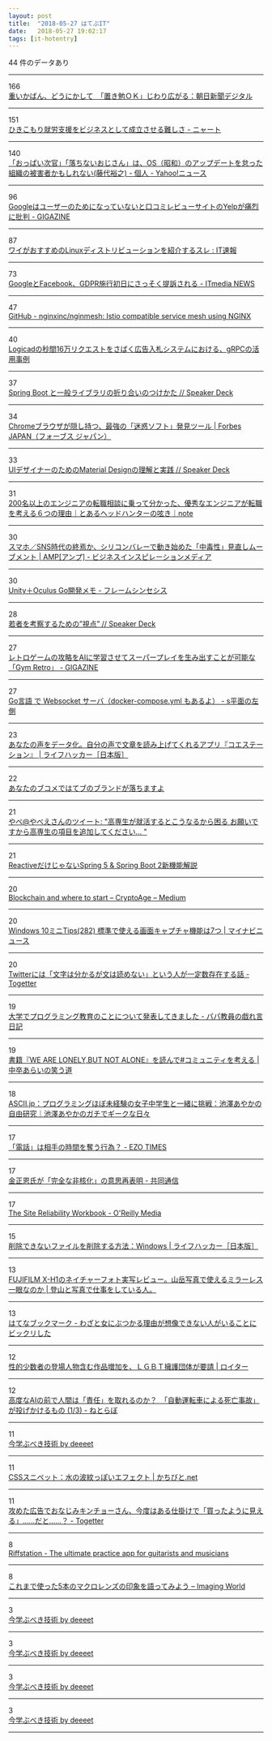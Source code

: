 ```yaml
---
layout: post
title:  "2018-05-27 はてぶIT"
date:   2018-05-27 19:02:17
tags: [it-hotentry]
---
```

44 件のデータあり

<hr><div class="row">
<div class="col-1"><span class="badge badge-pill badge-success h2">166</span></div>
<div class="col-11"><a href='https://www.asahi.com/articles/ASL5V4D15L5VUTIL00R.html' target='_blank'>重いかばん、どうにかして　「置き勉ＯＫ」じわり広がる：朝日新聞デジタル</a></div>
</div>
<hr>
<div class="row">
<div class="col-1"><span class="badge badge-pill badge-success h2">151</span></div>
<div class="col-11"><a href='http://nyaaat.hatenablog.com/entry/2018/05/26' target='_blank'>ひきこもり就労支援をビジネスとして成立させる難しさ - ニャート</a></div>
</div>
<hr>
<div class="row">
<div class="col-1"><span class="badge badge-pill badge-success h2">140</span></div>
<div class="col-11"><a href='https://news.yahoo.co.jp/byline/fujisiro/20180526-00085648/' target='_blank'>「おっぱい次官」「落ちないおじさん」は、OS（昭和）のアップデートを怠った組織の被害者かもしれない(藤代裕之) - 個人 - Yahoo!ニュース</a></div>
</div>
<hr>
<div class="row">
<div class="col-1"><span class="badge badge-pill badge-success h2">96</span></div>
<div class="col-11"><a href='https://gigazine.net/news/20180526-yelp-vs-google/' target='_blank'>Googleはユーザーのためになっていないと口コミレビューサイトのYelpが痛烈に批判 - GIGAZINE</a></div>
</div>
<hr>
<div class="row">
<div class="col-1"><span class="badge badge-pill badge-success h2">87</span></div>
<div class="col-11"><a href='http://blog.livedoor.jp/itsoku/archives/53556269.html' target='_blank'>ワイがおすすめのLinuxディストリビューションを紹介するスレ : IT速報</a></div>
</div>
<hr>
<div class="row">
<div class="col-1"><span class="badge badge-pill badge-success h2">73</span></div>
<div class="col-11"><a href='http://www.itmedia.co.jp/news/articles/1805/27/news011.html' target='_blank'>GoogleとFacebook、GDPR施行初日にさっそく提訴される - ITmedia NEWS</a></div>
</div>
<hr>
<div class="row">
<div class="col-1"><span class="badge badge-pill badge-success h2">47</span></div>
<div class="col-11"><a href='https://github.com/nginxinc/nginmesh' target='_blank'>GitHub - nginxinc/nginmesh: Istio compatible service mesh using NGINX</a></div>
</div>
<hr>
<div class="row">
<div class="col-1"><span class="badge badge-pill badge-success h2">40</span></div>
<div class="col-11"><a href='https://www.slideshare.net/hiroiso/logicad16grpc' target='_blank'>Logicadの秒間16万リクエストをさばく広告入札システムにおける、gRPCの活用事例</a></div>
</div>
<hr>
<div class="row">
<div class="col-1"><span class="badge badge-pill badge-success h2">37</span></div>
<div class="col-11"><a href='https://speakerdeck.com/saiya_moebius/spring-boot-to-ban-raiburarifalsezhe-rihe-ifalsetukekata' target='_blank'>Spring Boot と一般ライブラリの折り合いのつけかた // Speaker Deck</a></div>
</div>
<hr>
<div class="row">
<div class="col-1"><span class="badge badge-pill badge-success h2">34</span></div>
<div class="col-11"><a href='https://forbesjapan.com/articles/detail/21273' target='_blank'>Chromeブラウザが隠し持つ、最強の「迷惑ソフト」発見ツール | Forbes JAPAN（フォーブス ジャパン）</a></div>
</div>
<hr>
<div class="row">
<div class="col-1"><span class="badge badge-pill badge-success h2">33</span></div>
<div class="col-11"><a href='https://speakerdeck.com/hanhsiang/uidezainafalsetamefalsematerial-designfalseli-jie-toshi-jian' target='_blank'>UIデザイナーのためのMaterial Designの理解と実践 // Speaker Deck</a></div>
</div>
<hr>
<div class="row">
<div class="col-1"><span class="badge badge-pill badge-success h2">31</span></div>
<div class="col-11"><a href='https://note.mu/kunchan02/n/nd70239333d22' target='_blank'>200名以上のエンジニアの転職相談に乗って分かった、優秀なエンジニアが転職を考える６つの理由｜とあるヘッドハンターの呟き｜note</a></div>
</div>
<hr>
<div class="row">
<div class="col-1"><span class="badge badge-pill badge-success h2">30</span></div>
<div class="col-11"><a href='https://amp.review/2018/05/26/silicon-valley-movement/' target='_blank'>スマホ／SNS時代の終焉か、シリコンバレーで動き始めた「中毒性」見直しムーブメント | AMP[アンプ] - ビジネスインスピレーションメディア</a></div>
</div>
<hr>
<div class="row">
<div class="col-1"><span class="badge badge-pill badge-success h2">30</span></div>
<div class="col-11"><a href='https://framesynthesis.jp/tech/unity/oculusgo/' target='_blank'>Unity＋Oculus Go開発メモ - フレームシンセシス</a></div>
</div>
<hr>
<div class="row">
<div class="col-1"><span class="badge badge-pill badge-success h2">28</span></div>
<div class="col-11"><a href='https://speakerdeck.com/shioriinakatsu/ruo-zhe-wokao-cha-surutamefalse-shi-dian' target='_blank'>若者を考察するための”視点” // Speaker Deck</a></div>
</div>
<hr>
<div class="row">
<div class="col-1"><span class="badge badge-pill badge-success h2">27</span></div>
<div class="col-11"><a href='https://gigazine.net/news/20180526-gym-retro/' target='_blank'>レトロゲームの攻略をAIに学習させてスーパープレイを生み出すことが可能な「Gym Retro」 - GIGAZINE</a></div>
</div>
<hr>
<div class="row">
<div class="col-1"><span class="badge badge-pill badge-success h2">27</span></div>
<div class="col-11"><a href='http://blog.okashoi.net/entry/2018/05/26/180206' target='_blank'>Go言語 で Websocket サーバ（docker-compose.yml もあるよ） - s平面の左側</a></div>
</div>
<hr>
<div class="row">
<div class="col-1"><span class="badge badge-pill badge-success h2">23</span></div>
<div class="col-11"><a href='https://www.lifehacker.jp/2018/05/167310.html' target='_blank'>あなたの声をデータ化。自分の声で文章を読み上げてくれるアプリ『コエステーション』 | ライフハッカー［日本版］</a></div>
</div>
<hr>
<div class="row">
<div class="col-1"><span class="badge badge-pill badge-success h2">22</span></div>
<div class="col-11"><a href='https://anond.hatelabo.jp/20180524215904' target='_blank'>あなたのブコメではてブのブランドが落ちますよ</a></div>
</div>
<hr>
<div class="row">
<div class="col-1"><span class="badge badge-pill badge-success h2">21</span></div>
<div class="col-11"><a href='http://twitter.com/cubeym0520/status/1000016537971912704' target='_blank'>やべ@やべえさんのツイート: "高専生が就活するとこうなるから困る お願いですから高専生の項目を追加してください… "</a></div>
</div>
<hr>
<div class="row">
<div class="col-1"><span class="badge badge-pill badge-success h2">21</span></div>
<div class="col-11"><a href='https://www.slideshare.net/masatoshitada7/reactivespring-5-spring-boot-2' target='_blank'>ReactiveだけじゃないSpring 5 & Spring Boot 2新機能解説</a></div>
</div>
<hr>
<div class="row">
<div class="col-1"><span class="badge badge-pill badge-success h2">20</span></div>
<div class="col-11"><a href='https://medium.com/cryptoage/11d5dca1ac9' target='_blank'>Blockchain and where to start – CryptoAge – Medium</a></div>
</div>
<hr>
<div class="row">
<div class="col-1"><span class="badge badge-pill badge-success h2">20</span></div>
<div class="col-11"><a href='https://news.mynavi.jp/article/win10tips-282/' target='_blank'>Windows 10ミニTips(282) 標準で使える画面キャプチャ機能は7つ | マイナビニュース</a></div>
</div>
<hr>
<div class="row">
<div class="col-1"><span class="badge badge-pill badge-success h2">20</span></div>
<div class="col-11"><a href='https://togetter.com/li/1231290' target='_blank'>Twitterには「文字は分かるが文は読めない」という人が一定数存在する話 - Togetter</a></div>
</div>
<hr>
<div class="row">
<div class="col-1"><span class="badge badge-pill badge-success h2">19</span></div>
<div class="col-11"><a href='http://blog.edunote.jp/entry/2018/05/27/075643' target='_blank'>大学でプログラミング教育のことについて発表してきました - パパ教員の戯れ言日記</a></div>
</div>
<hr>
<div class="row">
<div class="col-1"><span class="badge badge-pill badge-success h2">19</span></div>
<div class="col-11"><a href='http://araic.net/what-community' target='_blank'>書籍『WE ARE LONELY,BUT NOT ALONE』を読んで#コミュニティを考える | 中卒あらいの笑う道</a></div>
</div>
<hr>
<div class="row">
<div class="col-1"><span class="badge badge-pill badge-success h2">18</span></div>
<div class="col-11"><a href='http://ascii.jp/elem/000/001/678/1678181/' target='_blank'>ASCII.jp：プログラミングほぼ未経験の女子中学生と一緒に挑戦：池澤あやかの自由研究｜池澤あやかのガチでギークな日々</a></div>
</div>
<hr>
<div class="row">
<div class="col-1"><span class="badge badge-pill badge-success h2">17</span></div>
<div class="col-11"><a href='http://www.heisei-zakki.com/entry/2018/05/26/212552' target='_blank'>「電話」は相手の時間を奪う行為？ - EZO TIMES</a></div>
</div>
<hr>
<div class="row">
<div class="col-1"><span class="badge badge-pill badge-success h2">17</span></div>
<div class="col-11"><a href='https://this.kiji.is/373277338055689313' target='_blank'>金正恩氏が「完全な非核化」の意思再表明 - 共同通信</a></div>
</div>
<hr>
<div class="row">
<div class="col-1"><span class="badge badge-pill badge-success h2">17</span></div>
<div class="col-11"><a href='http://shop.oreilly.com/product/0636920132448.do' target='_blank'>The Site Reliability Workbook - O'Reilly Media</a></div>
</div>
<hr>
<div class="row">
<div class="col-1"><span class="badge badge-pill badge-success h2">15</span></div>
<div class="col-11"><a href='https://www.lifehacker.jp/2018/05/how-to-delete-a-stubborn-folder-in-windows.html' target='_blank'>削除できないファイルを削除する方法：Windows | ライフハッカー［日本版］</a></div>
</div>
<hr>
<div class="row">
<div class="col-1"><span class="badge badge-pill badge-success h2">13</span></div>
<div class="col-11"><a href='https://yamasha.net/x-h1-review' target='_blank'>FUJIFILM X-H1のネイチャーフォト実写レビュー。山岳写真で使えるミラーレス一眼なのか | 登山と写真で仕事をしている人。</a></div>
</div>
<hr>
<div class="row">
<div class="col-1"><span class="badge badge-pill badge-success h2">13</span></div>
<div class="col-11"><a href='http://b.hatena.ne.jp/entry/s/anond.hatelabo.jp/20180527010025' target='_blank'>はてなブックマーク - わざと女にぶつかる理由が想像できない人がいることにビックリした</a></div>
</div>
<hr>
<div class="row">
<div class="col-1"><span class="badge badge-pill badge-success h2">12</span></div>
<div class="col-11"><a href='https://jp.reuters.com/article/idJPKCN1IO0R5' target='_blank'>性的少数者の登場人物含む作品増加を、ＬＧＢＴ擁護団体が要請 | ロイター</a></div>
</div>
<hr>
<div class="row">
<div class="col-1"><span class="badge badge-pill badge-success h2">12</span></div>
<div class="col-11"><a href='http://nlab.itmedia.co.jp/nl/articles/1805/27/news004.html' target='_blank'>高度なAIの前で人間は「責任」を取れるのか？　「自動運転車による死亡事故」が投げかけるもの (1/3) - ねとらぼ</a></div>
</div>
<hr>
<div class="row">
<div class="col-1"><span class="badge badge-pill badge-success h2">11</span></div>
<div class="col-11"><a href='https://ift.tt/2sgckAb' target='_blank'>今学ぶべき技術 by deeeet</a></div>
</div>
<hr>
<div class="row">
<div class="col-1"><span class="badge badge-pill badge-success h2">11</span></div>
<div class="col-11"><a href='http://kachibito.net/css/css-ripple-effect' target='_blank'>CSSスニペット：水の波紋っぽいエフェクト | かちびと.net</a></div>
</div>
<hr>
<div class="row">
<div class="col-1"><span class="badge badge-pill badge-success h2">11</span></div>
<div class="col-11"><a href='https://togetter.com/li/1231266' target='_blank'>攻めた広告でおなじみキンチョーさん、今度はある仕掛けで「買ったように見える」……だと……？ - Togetter</a></div>
</div>
<hr>
<div class="row">
<div class="col-1"><span class="badge badge-pill badge-success h2">8</span></div>
<div class="col-11"><a href='https://pro.riffstation.com/' target='_blank'>Riffstation - The ultimate practice app for guitarists and musicians</a></div>
</div>
<hr>
<div class="row">
<div class="col-1"><span class="badge badge-pill badge-success h2">8</span></div>
<div class="col-11"><a href='https://imaging-world.net/shooting/20180526_5macrolenses-compare/' target='_blank'>これまで使った5本のマクロレンズの印象を語ってみよう – Imaging World</a></div>
</div>
<hr>
<div class="row">
<div class="col-1"><span class="badge badge-pill badge-success h2">3</span></div>
<div class="col-11"><a href='https://go-talks.appspot.com/github.com/tcnksm/talks/2018/05/what-to-learn-now/talk.slide#15' target='_blank'>今学ぶべき技術 by deeeet</a></div>
</div>
<hr>
<div class="row">
<div class="col-1"><span class="badge badge-pill badge-success h2">3</span></div>
<div class="col-11"><a href='https://go-talks.appspot.com/github.com/tcnksm/talks/2018/05/what-to-learn-now/talk.slide#8' target='_blank'>今学ぶべき技術 by deeeet</a></div>
</div>
<hr>
<div class="row">
<div class="col-1"><span class="badge badge-pill badge-success h2">3</span></div>
<div class="col-11"><a href='https://go-talks.appspot.com/github.com/tcnksm/talks/2018/05/what-to-learn-now/talk.slide#18' target='_blank'>今学ぶべき技術 by deeeet</a></div>
</div>
<hr>
<div class="row">
<div class="col-1"><span class="badge badge-pill badge-success h2">3</span></div>
<div class="col-11"><a href='https://go-talks.appspot.com/github.com/tcnksm/talks/2018/05/what-to-learn-now/talk.slide#2' target='_blank'>今学ぶべき技術 by deeeet</a></div>
</div>
<hr>
